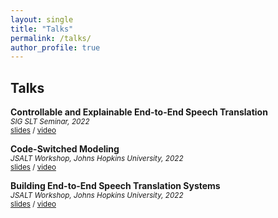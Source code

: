 ```yaml
---
layout: single
title: "Talks"
permalink: /talks/
author_profile: true
---
```


## Talks

**Controllable and Explainable End-to-End Speech Translation**  
<sub>*SIG SLT Seminar, 2022*</sub>  
<sub>[slides](#) / [video](#)</sub>

**Code-Switched Modeling**  
<sub>*JSALT Workshop, Johns Hopkins University, 2022*</sub>  
<sub>[slides](#) / [video](#)</sub>

**Building End-to-End Speech Translation Systems**  
<sub>*JSALT Workshop, Johns Hopkins University, 2022*</sub>  
<sub>[slides](#) / [video](#)</sub>


